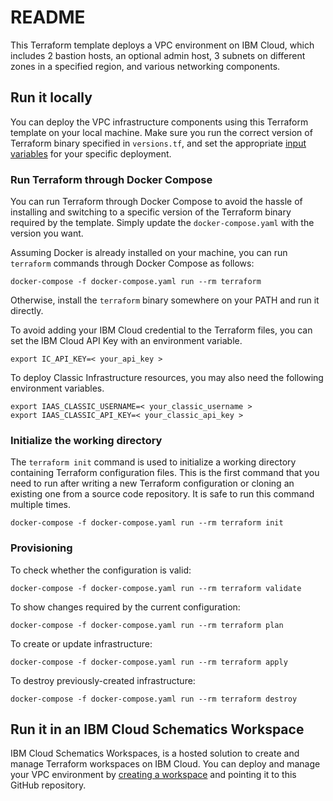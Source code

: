 # README
This Terraform template deploys a VPC environment on IBM Cloud, which includes 2 bastion hosts, an optional admin host, 3 subnets on different zones in a specified region, and various networking components.

## Run it locally
You can deploy the VPC infrastructure components using this Terraform template on your local machine. Make sure you run the correct version of Terraform binary specified in ```versions.tf```, and set the appropriate [input variables](https://www.terraform.io/language/values/variables) for your specific deployment.

### Run Terraform through Docker Compose
You can run Terraform through Docker Compose to avoid the hassle of installing and switching to a specific version of the Terraform binary required by the template. Simply update the ```docker-compose.yaml``` with the version you want.

Assuming Docker is already installed on your machine, you can run ```terraform``` commands through Docker Compose as follows:

```
docker-compose -f docker-compose.yaml run --rm terraform
```
Otherwise, install the ```terraform``` binary somewhere on your PATH and run it directly.

To avoid adding your IBM Cloud credential to the Terraform files, you can set the IBM Cloud API Key with an environment variable.

```
export IC_API_KEY=< your_api_key >
```

To deploy Classic Infrastructure resources, you may also need the following environment variables.

```
export IAAS_CLASSIC_USERNAME=< your_classic_username >
export IAAS_CLASSIC_API_KEY=< your_classic_api_key >
```

### Initialize the working directory
The ```terraform init``` command is used to initialize a working directory containing Terraform configuration files. This is the first command that you need to run after writing a new Terraform configuration or cloning an existing one from a source code repository. It is safe to run this command multiple times.

```
docker-compose -f docker-compose.yaml run --rm terraform init
```
### Provisioning

To check whether the configuration is valid:

```
docker-compose -f docker-compose.yaml run --rm terraform validate
```

To show changes required by the current configuration:

```
docker-compose -f docker-compose.yaml run --rm terraform plan
```

To create or update infrastructure:

```
docker-compose -f docker-compose.yaml run --rm terraform apply
```

To destroy previously-created infrastructure:

```
docker-compose -f docker-compose.yaml run --rm terraform destroy
```
## Run it in an IBM Cloud Schematics Workspace
IBM Cloud Schematics Workspaces, is a hosted solution to create and manage Terraform workspaces on IBM Cloud. You can deploy and manage your VPC environment by [creating a workspace](https://cloud.ibm.com/docs/schematics?topic=schematics-workspace-setup) and pointing it to this GitHub repository.

